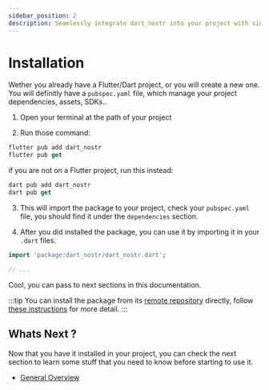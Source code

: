 ```yaml
---
sidebar_position: 2
description: Seamlessly integrate dart_nostr into your project with simple terminal commands. Manage dependencies, streamline assets, and elevate your project's capabilities in minutes.
---
```


# Installation

Wether you already have a Flutter/Dart project, or you will create a new one. You will definitly have a `pubspec.yaml` file, which manage your project dependencies, assets, SDKs..

1. Open your terminal at the path of your project

2. Run those command:

```dart
flutter pub add dart_nostr
flutter pub get
```

if you are not on a Flutter project, run this instead:

```dart
dart pub add dart_nostr
dart pub get
```

3. This will import the package to your project, check your `pubspec.yaml` file, you should find it under the `dependencies` section.

4. After you did installed the package, you can use it by importing it in your `.dart` files.

```dart
import 'package:dart_nostr/dart_nostr.dart';

// ... 
```

Cool, you can pass to next sections in this documentation.

:::tip
 You can install the package from its [remote repository](https://github.com/anasfik/nostr) directly, follow [these instructions](https://dart.dev/tools/pub/dependencies#git-packages) for more detail.
:::

## Whats Next ?

Now that you have it installed in your project, you can check the next section to learn some stuff that you need to know before starting to use it.

- [General Overview](./must-know)
